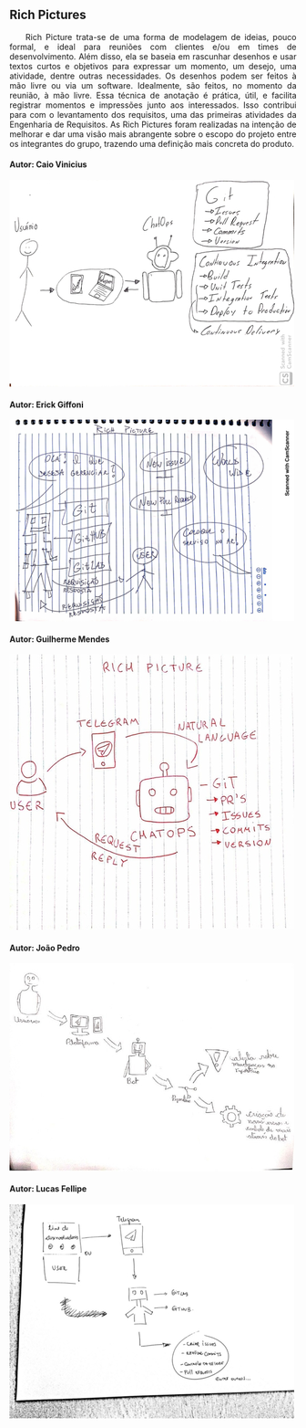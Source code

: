 ## Rich Pictures

<p style="text-align:justify">&emsp;&emsp;Rich Picture trata-se de uma forma de modelagem de ideias, pouco formal, e
ideal para reuniões com clientes e/ou em times de desenvolvimento. Além disso, ela se baseia em rascunhar desenhos e usar textos curtos e objetivos
para expressar um momento, um desejo, uma atividade, dentre
outras necessidades.
Os desenhos podem ser feitos à mão livre ou via um software.
Idealmente, são feitos, no momento da reunião, à mão livre.
Essa técnica de anotação é prática, útil, e facilita registrar momentos
e impressões junto aos interessados.
Isso contribui para com o levantamento dos requisitos, uma das
  primeiras atividades da Engenharia de Requisitos. As Rich Pictures foram realizadas na intenção de melhorar e dar uma visão mais abrangente sobre o escopo do projeto entre os integrantes do grupo, trazendo uma definição mais concreta do produto.</p>



#### Autor: Caio Vinicius 

![rich picture caio](../img/rich_pictures/caio_picture.png)

#### Autor: Erick Giffoni

![rich picture erick](../img/rich_pictures/erick_picture.png)

#### Autor: Guilherme Mendes 

![rich picture guilherme](../img/rich_pictures/guilherme_picture.png)

#### Autor: João Pedro

![rich picture joao pedro](../img/rich_pictures/joao_picture.png)

#### Autor: Lucas Fellipe

![rich picture lucas](../img/rich_pictures/lucas_picture.png)